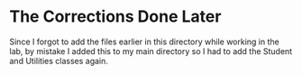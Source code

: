 # The Corrections Done Later

Since I forgot to add the files earlier in this directory while working in the lab, by mistake I added this to my main directory so I had to add the Student and Utilities classes again.
